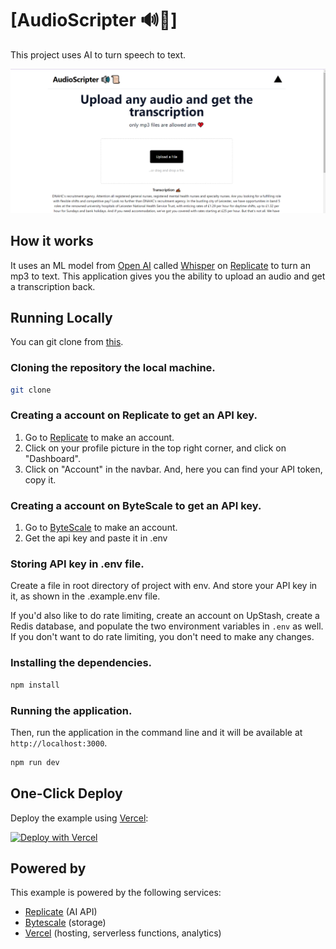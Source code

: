 # [AudioScripter 🔊📜]

This project uses AI to turn speech to text. 

[![Face Photo Restorer](./public/audio.png)](https://restorephotos.io/)

## How it works

It uses an ML model from [Open AI](https://replicate.com/openai/whisper) called [Whisper](https://replicate.com/openai/whisper) on [Replicate](https://replicate.com/) to turn an mp3 to text. This application gives you the ability to upload an audio and get a transcription back.

## Running Locally
 You can git clone from [this](https://github.com/greatsage-raphael/audioScripter).

### Cloning the repository the local machine.

```bash
git clone
```

### Creating a account on Replicate to get an API key.

1. Go to [Replicate](https://replicate.com/) to make an account.
2. Click on your profile picture in the top right corner, and click on "Dashboard".
3. Click on "Account" in the navbar. And, here you can find your API token, copy it.

### Creating a account on ByteScale to get an API key.

1. Go to [ByteScale](https://www.bytescale.com/) to make an account.
2. Get the api key and paste it in .env

### Storing API key in .env file.

Create a file in root directory of project with env. And store your API key in it, as shown in the .example.env file.

If you'd also like to do rate limiting, create an account on UpStash, create a Redis database, and populate the two environment variables in `.env` as well. If you don't want to do rate limiting, you don't need to make any changes.

### Installing the dependencies.

```bash
npm install
```

### Running the application.

Then, run the application in the command line and it will be available at `http://localhost:3000`.

```bash
npm run dev
```

## One-Click Deploy

Deploy the example using [Vercel](https://vercel.com?utm_source=github&utm_medium=readme&utm_campaign=vercel-examples):

[![Deploy with Vercel](https://vercel.com/button)](https://vercel.com/new/clone?repository-url=https://github.com/Nutlope/restorePhotos&env=REPLICATE_API_KEY&project-name=face-photo-restorer&repo-name=restore-photos)

## Powered by

This example is powered by the following services:

- [Replicate](https://replicate.com) (AI API)
- [Bytescale](https://www.bytescale.com/) (storage)
- [Vercel](https://vercel.com) (hosting, serverless functions, analytics)
